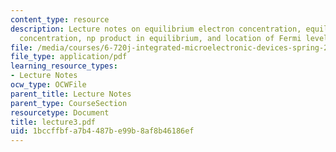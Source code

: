 ```yaml
---
content_type: resource
description: Lecture notes on equilibrium electron concentration, equilibrium hole
  concentration, np product in equilibrium, and location of Fermi level.
file: /media/courses/6-720j-integrated-microelectronic-devices-spring-2007/1bccffbfa7b4487be99b8af8b46186ef_lecture3.pdf
file_type: application/pdf
learning_resource_types:
- Lecture Notes
ocw_type: OCWFile
parent_title: Lecture Notes
parent_type: CourseSection
resourcetype: Document
title: lecture3.pdf
uid: 1bccffbf-a7b4-487b-e99b-8af8b46186ef
---
```

